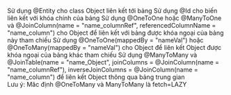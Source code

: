 Sử dụng @Entity cho class Object liên kết tới bảng
Sử dụng @Id cho biến liên kết với khóa chính của bảng
Sử dụng @OneToOne hoặc @ManyToOne và @JoinColumn(name = "name_columnRef", referencedColumnName = "name_column") cho Object để liên kết với bảng được khóa ngoại của bảng này tham chiếu
Sử dụng @OneToOne(mappedBy = "nameVal") hoặc @OneToMany(mappedBy = "nameVal") cho Object để liên kết Object được khóa ngoại của bảng khác tham chiếu
Sử dụng @ManyToMany và @JoinTable(name = "name_Object", joinColumns = @JoinColumn(name = "name_columnRef"), inverseJoinColumns = @JoinColumn(name = "name_column") để liên kết Object thông qua bảng trung gian\
Lưu ý:
  Măc định @OneToMany và ManyToMany là  fetch=LAZY
